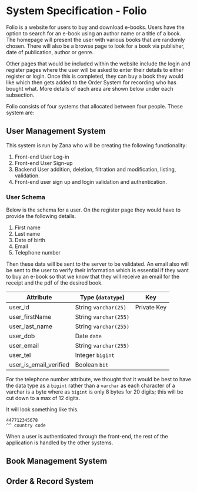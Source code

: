 # System Specification - Folio

Folio is a website for users to buy and download e-books. Users have the option to search for an e-book using an author name or a title of a book. The homepage will present the user with various books that are randomly chosen. There will also be a browse page to look for a book via publisher, date of publication, author or genre.

Other pages that would be included within the website include the login and register pages where the user will be asked to enter their details to either register or login. Once this is completed, they can buy a book they would like which then gets added to the Order System for recording who has bought what. More details of each area are shown below under each subsection.

Folio consists of four systems that allocated between four people. These system are:

## User Management System

This system is run by Zana who will be creating the following functionality:

1. Front-end User Log-in
2. Front-end User Sign-up
3. Backend User addition, deletion, filtration and modification, listing, validation.
4. Front-end user sign up and login validation and authentication.

### User Schema

Below is the schema for a user. On the register page they would have to provide the following details.

1. First name
2. Last name
3. Date of birth
4. Email
5. Telephone number

Then these data will be sent to the server to be validated. An email also will be sent to the user to verify their information which is essential if they want to buy an e-book so that we know that they will receive an email for the receipt and the pdf of the desired book.

| Attribute              | Type (`datatype`)     | Key         |
| ---------------------- | --------------------- | ----------- |
| user_id                | String `varchar(25)`  | Private Key |
| user_firstName         | String `varchar(255)` |             |
| user_last_name         | String `varchar(255)` |             |
| user_dob               | Date `date`           |             |
| user_email             | String `varchar(255)` |             |
| user_tel               | Integer `bigint`      |             |
| user_is_email_verified | Boolean `bit`         |             |

For the telephone number attribute, we thought that it would be best to have the data type as a `bigint` rather than a `varchar` as each character of a varchar is a byte where as `bigint` is only 8 bytes for 20 digits; this will be cut down to a max of 12 digits.

It will look something like this.

```
447712345678
^^ country code
```

When a user is authenticated through the front-end, the rest of the application is handled by the other systems.

## Book Management System

## Order & Record System
